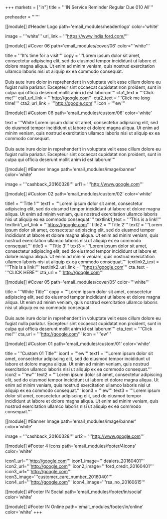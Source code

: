 +++
markets = ["in"]
title = '''IN Service Reminder Regular Due 010 All'''

preheader = ''''''

[[module]] #Header Logo
path='email_modules/header/logo'
color='white'

  image = '''white'''
  url_link = '''https://www.india.ford.com/'''

[[module]] #Cover 06
path='email_modules/cover/06'
color='''white'''

  title = '''It's time for a visit'''
  copy = '''Lorem ipsum dolor sit amet, consectetur adipiscing elit, sed do eiusmod tempor incididunt ut labore et dolore magna aliqua. Ut enim ad minim veniam, quis nostrud exercitation ullamco laboris nisi ut aliquip ex ea commodo consequat.<br><br>Duis aute irure dolor in reprehenderit in voluptate velit esse cillum dolore eu fugiat nulla pariatur. Excepteur sint occaecat cupidatat non proident, sunt in culpa qui officia deserunt mollit anim id est laborum'''
  cta1_text = '''Click me!'''
  cta1_url_link = '''http://google.com'''
  cta2_text = '''Click me long time!'''
  cta2_url_link = '''http://google.com'''
  icon = '''ew'''

[[module]] #Custom 06
path='email_modules/custom/06'
color='white'

  text = '''White Lorem ipsum dolor sit amet, consectetur adipiscing elit, sed do eiusmod tempor incididunt ut labore et dolore magna aliqua. Ut enim ad minim veniam, quis nostrud exercitation ullamco laboris nisi ut aliquip ex ea commodo consequat.<br><br>Duis aute irure dolor in reprehenderit in voluptate velit esse cillum dolore eu fugiat nulla pariatur. Excepteur sint occaecat cupidatat non proident, sunt in culpa qui officia deserunt mollit anim id est laborum'''

[[module]] #Banner Image
path='email_modules/image/banner'
color='white'

  image = '''cashback_20160328'''
  url1 = '''http://www.google.com'''

[[module]] #Custom 02
path='email_modules/custom/02'
color='white'

  title1 = '''Title 1'''
  text1 = '''Lorem ipsum dolor sit amet, consectetur adipiscing elit, sed do eiusmod tempor incididunt ut labore et dolore magna aliqua. Ut enim ad minim veniam, quis nostrud exercitation ullamco laboris nisi ut aliquip ex ea commodo consequat.'''
  textlink1_text = '''This is a link!'''
  textlink1_url_link = '''https://google.com'''
  title2 = '''Title 2'''
  text2 = '''Lorem ipsum dolor sit amet, consectetur adipiscing elit, sed do eiusmod tempor incididunt ut labore et dolore magna aliqua. Ut enim ad minim veniam, quis nostrud exercitation ullamco laboris nisi ut aliquip ex ea commodo consequat.'''
  title3 = '''Title 3'''
  text3 = '''Lorem ipsum dolor sit amet, consectetur adipiscing elit, sed do eiusmod tempor incididunt ut labore et dolore magna aliqua. Ut enim ad minim veniam, quis nostrud exercitation ullamco laboris nisi ut aliquip ex ea commodo consequat.'''
  textlink2_text = '''This is a link!'''
  textlink2_url_link = '''https://google.com'''
  cta_text = '''CLICK HERE'''
  cta_url = '''http://google.com'''

[[module]] #Cover 05
path='email_modules/cover/05'
color='''white'''

  title = '''White Title'''
  copy = '''Lorem ipsum dolor sit amet, consectetur adipiscing elit, sed do eiusmod tempor incididunt ut labore et dolore magna aliqua. Ut enim ad minim veniam, quis nostrud exercitation ullamco laboris nisi ut aliquip ex ea commodo consequat.<br><br>Duis aute irure dolor in reprehenderit in voluptate velit esse cillum dolore eu fugiat nulla pariatur. Excepteur sint occaecat cupidatat non proident, sunt in culpa qui officia deserunt mollit anim id est laborum'''
  cta_text = '''Click me!'''
  cta_url = '''http://google.com'''
  icon = '''ew'''

[[module]] #Custom 01
path='email_modules/custom/01'
color='white'

  title = '''Custom 01 Title'''
  icon1 = '''ew'''
  text1 = '''Lorem ipsum dolor sit amet, consectetur adipiscing elit, sed do eiusmod tempor incididunt ut labore et dolore magna aliqua. Ut enim ad minim veniam, quis nostrud exercitation ullamco laboris nisi ut aliquip ex ea commodo consequat.'''
  icon2 = '''ew'''
  text2 = '''Lorem ipsum dolor sit amet, consectetur adipiscing elit, sed do eiusmod tempor incididunt ut labore et dolore magna aliqua. Ut enim ad minim veniam, quis nostrud exercitation ullamco laboris nisi ut aliquip ex ea commodo consequat.'''
  icon3 = '''ew'''
  text3 = '''Lorem ipsum dolor sit amet, consectetur adipiscing elit, sed do eiusmod tempor incididunt ut labore et dolore magna aliqua. Ut enim ad minim veniam, quis nostrud exercitation ullamco laboris nisi ut aliquip ex ea commodo consequat.'''

[[module]] #Banner Image
path='email_modules/image/banner'
color='white'

  image = '''cashback_20160328'''
  url2 = '''http://www.google.com'''

[[module]] #Footer 4 Icons
path='email_modules/footer/4icons'
color='white'

  icon1_url='''http://google.com'''
  icon1_image='''dealers_20160401'''
  icon2_url='''http://google.com'''
  icon2_image='''ford_credit_20160401'''
  icon3_url='''http://google.com'''
  icon3_image='''customer_care_number_20160401'''
  icon4_url='''http://google.com'''
  icon4_image='''rsa_no_20160615'''
    
[[module]] #Footer IN Social
path='email_modules/footer/in/social'
color='white'

[[module]] #Footer IN Online
path='email_modules/footer/in/online'
color='white'
+++